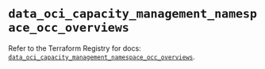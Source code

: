 # `data_oci_capacity_management_namespace_occ_overviews`

Refer to the Terraform Registry for docs: [`data_oci_capacity_management_namespace_occ_overviews`](https://registry.terraform.io/providers/oracle/oci/6.18.0/docs/data-sources/capacity_management_namespace_occ_overviews).
